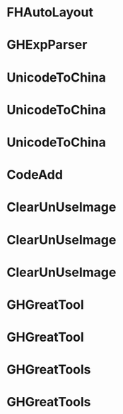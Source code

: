 # FHAutoLayout
# GHExpParser
# UnicodeToChina
# UnicodeToChina
# UnicodeToChina
# CodeAdd
# ClearUnUseImage
# ClearUnUseImage
# ClearUnUseImage
# GHGreatTool
# GHGreatTool
# GHGreatTools
# GHGreatTools
